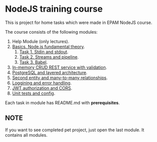 # NodeJS training course

This is project for home tasks which were made in EPAM NodeJS course.

The course consists of the following modules:

1. Help Module (only lectures).
2. [Basics. Node.js fundamental theory](https://github.com/ReshetovItsMe/learn-nodejs-hw/tree/main/Module_2_Basics_Node.js_fundamental_theory).
    1. [Task 1. Stdin and stdout](https://github.com/ReshetovItsMe/learn-nodejs-hw/tree/main/Module_2_Basics_Node.js_fundamental_theory/task1).
    2. [Task 2. Streams and pipeline](https://github.com/ReshetovItsMe/learn-nodejs-hw/tree/main/Module_2_Basics_Node.js_fundamental_theory/task2).
    3. [Task 3. Babel](https://github.com/ReshetovItsMe/learn-nodejs-hw/tree/main/Module_2_Basics_Node.js_fundamental_theory/task3).
3. [In-memory CRUD REST service with validation](https://github.com/ReshetovItsMe/learn-nodejs-hw/tree/main/Module_3_In-memory_CRUD_REST_service_with_validation).
4. [PostgreSQL and layered architecture](https://github.com/ReshetovItsMe/learn-nodejs-hw/tree/main/Module_4_PostgreSQL_and_layered_architecture).
5. [Second entity and many-to-many relationships](https://github.com/ReshetovItsMe/learn-nodejs-hw/tree/main/Module_5_Second_entity_and_many-to-many_relationships).
6. [Loggining and error handling](https://github.com/ReshetovItsMe/learn-nodejs-hw/tree/main/Module_6_Logging_and_error_handling).
7. [JWT authorization and CORS](https://github.com/ReshetovItsMe/learn-nodejs-hw/tree/main/Module_7_JWT_authorization_and_CORS).
8. [Unit tests and config](https://github.com/ReshetovItsMe/learn-nodejs-hw/tree/main/Module_8_Unit_Tests_and_Config).

Each task in module has README.md with **prerequisites**.

## NOTE

If you want to see completed pet project, just open the last module. It contains all modules.

